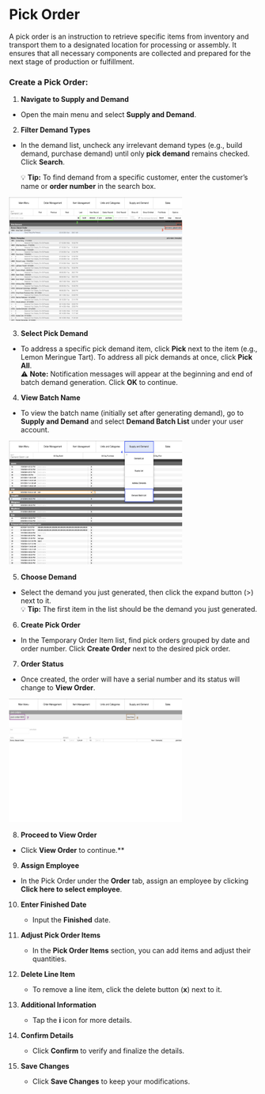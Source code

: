 # Pick Order

A pick order is an instruction to retrieve specific items from inventory and transport them to a designated location for processing or assembly. It ensures that all necessary components are collected and prepared for the next stage of production or fulfillment.

### Create a Pick Order:

1. **Navigate to Supply and Demand**

- Open the main menu and select **Supply and Demand**.

2. **Filter Demand Types**

- In the demand list, uncheck any irrelevant demand types (e.g., build demand, purchase demand) until only **pick demand** remains checked. Click **Search**.

	💡 **Tip:** To find demand from a specific customer, enter the customer’s name or **order number** in the search box.

<img src="https://github.com/Fx-Professional-Services/HorizonDocs/blob/staging/Horizon%20User%20Guide/00%20Assets/27_address_pick_demand.png" width="350" height="250">

3. **Select Pick Demand**

- To address a specific pick demand item, click **Pick** next to the item (e.g., Lemon Meringue Tart). To address all pick demands at once, click **Pick All**.  
    ⚠️ **Note:** Notification messages will appear at the beginning and end of batch demand generation. Click **OK** to continue.
    
4. **View Batch Name**

- To view the batch name (initially set after generating demand), go to **Supply and Demand** and select **Demand Batch List** under your user account.

<img src="https://github.com/Fx-Professional-Services/HorizonDocs/blob/staging/Horizon%20User%20Guide/00%20Assets/45_view_batch_name_pick_order.png" width="350" height="250">

5. **Choose Demand**

- Select the demand you just generated, then click the expand button (>) next to it.  
    💡 **Tip:** The first item in the list should be the demand you just generated.

6. **Create Pick Order**

- In the Temporary Order Item list, find pick orders grouped by date and order number. Click **Create Order** next to the desired pick order.

7. **Order Status**

- Once created, the order will have a serial number and its status will change to **View Order**.

<img src="https://github.com/Fx-Professional-Services/HorizonDocs/blob/staging/Horizon%20User%20Guide/00%20Assets/46_view_pick_order.png" width="350" height="250">

8. **Proceed to View Order**

- Click **View Order** to continue.** 

9. **Assign Employee**

- In the Pick Order under the **Order** tab, assign an employee by clicking **Click here to select employee**.

10. **Enter Finished Date**
    
    - Input the **Finished** date.
11. **Adjust Pick Order Items**
    
    - In the **Pick Order Items** section, you can add items and adjust their quantities.
12. **Delete Line Item**
    
    - To remove a line item, click the delete button (**x**) next to it.
13. **Additional Information**
    
    - Tap the **i** icon for more details.
14. **Confirm Details**
    
    - Click **Confirm** to verify and finalize the details.
15. **Save Changes**
    
    - Click **Save Changes** to keep your modifications.
